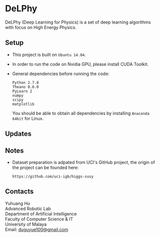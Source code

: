 DeLPhy
=========

DeLPhy (Deep Learning for Physics) is a set of deep learning algorithms with focus on High Energy Physics.

## Setup

+ This project is built on `Ubuntu 14.04`.

+ In order to run the code on Nvidia GPU, please install CUDA Toolkit.

+ General dependencies before running the code:

   ```
   Python 2.7.8
   Theano 0.6.0
   PyLearn 2
   numpy
   scipy
   matplotlib
   ```

   You should be able to obtain all dependencies by installing `Anaconda 64bit` for Linux.


## Updates

## Notes

+ Dataset preparation is adpated from UCI's GitHub project, the origin of the project can be founded here:
   ```
   https://github.com/uci-igb/higgs-susy
   ```

## Contacts

Yuhuang Hu  
Advanced Robotic Lab  
Department of Artificial Intelligence  
Faculty of Computer Science & IT  
University of Malaya  
Email: duguyue100@gmail.com
